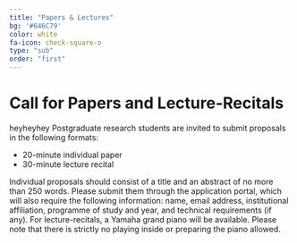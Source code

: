 ```yaml
---
title: "Papers & Lectures"
bg: '#646C79'
color: white
fa-icon: check-square-o
type: "sub"
order: "first"
---
```


# Call for Papers and Lecture-Recitals
heyheyhey
Postgraduate research students are invited to submit proposals in the following formats:
* 20-minute individual paper
* 30-minute lecture recital

Individual proposals should consist of a title and an abstract of no more than 250 words. Please submit them through the application portal, which will also require the following information: name, email address, institutional affiliation, programme of study and year, and technical requirements (if any).
For lecture-recitals, a Yamaha grand piano will be available. Please note that there is strictly no playing inside or preparing the piano allowed.
